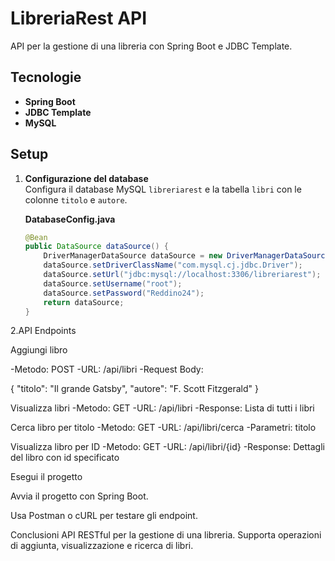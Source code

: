# LibreriaRest API

API per la gestione di una libreria con Spring Boot e JDBC Template.

## Tecnologie
- **Spring Boot**
- **JDBC Template**
- **MySQL**

## Setup

1. **Configurazione del database**  
   Configura il database MySQL `libreriarest` e la tabella `libri` con le colonne `titolo` e `autore`.

   **DatabaseConfig.java**
   ```java
   @Bean
   public DataSource dataSource() {
       DriverManagerDataSource dataSource = new DriverManagerDataSource();
       dataSource.setDriverClassName("com.mysql.cj.jdbc.Driver");
       dataSource.setUrl("jdbc:mysql://localhost:3306/libreriarest");
       dataSource.setUsername("root");
       dataSource.setPassword("Reddino24");
       return dataSource;
   }

2.API Endpoints

Aggiungi libro

-Metodo: POST
-URL: /api/libri
-Request Body:

{
  "titolo": "Il grande Gatsby",
  "autore": "F. Scott Fitzgerald"
}


Visualizza libri  -Metodo: GET   -URL: /api/libri   -Response: Lista di tutti i libri

Cerca libro per titolo   -Metodo: GET   -URL: /api/libri/cerca  -Parametri: titolo

Visualizza libro per ID   -Metodo: GET   -URL: /api/libri/{id}  -Response: Dettagli del libro con id specificato


Esegui il progetto

Avvia il progetto con Spring Boot.

Usa Postman o cURL per testare gli endpoint.


Conclusioni
API RESTful per la gestione di una libreria. Supporta operazioni di aggiunta, visualizzazione e ricerca di libri.


